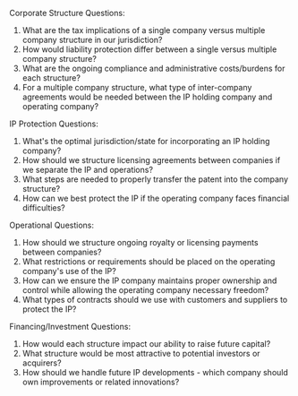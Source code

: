 Corporate Structure Questions:

1. What are the tax implications of a single company versus multiple company structure in our jurisdiction?
2. How would liability protection differ between a single versus multiple company structure?
3. What are the ongoing compliance and administrative costs/burdens for each structure?
4. For a multiple company structure, what type of inter-company agreements would be needed between the IP holding company and operating company?

IP Protection Questions:

1. What's the optimal jurisdiction/state for incorporating an IP holding company?
2. How should we structure licensing agreements between companies if we separate the IP and operations?
3. What steps are needed to properly transfer the patent into the company structure?
4. How can we best protect the IP if the operating company faces financial difficulties?

Operational Questions:

1. How should we structure ongoing royalty or licensing payments between companies?
2. What restrictions or requirements should be placed on the operating company's use of the IP?
3. How can we ensure the IP company maintains proper ownership and control while allowing the operating company necessary freedom?
4. What types of contracts should we use with customers and suppliers to protect the IP?

Financing/Investment Questions:

1. How would each structure impact our ability to raise future capital?
2. What structure would be most attractive to potential investors or acquirers?
3. How should we handle future IP developments - which company should own improvements or related innovations?


